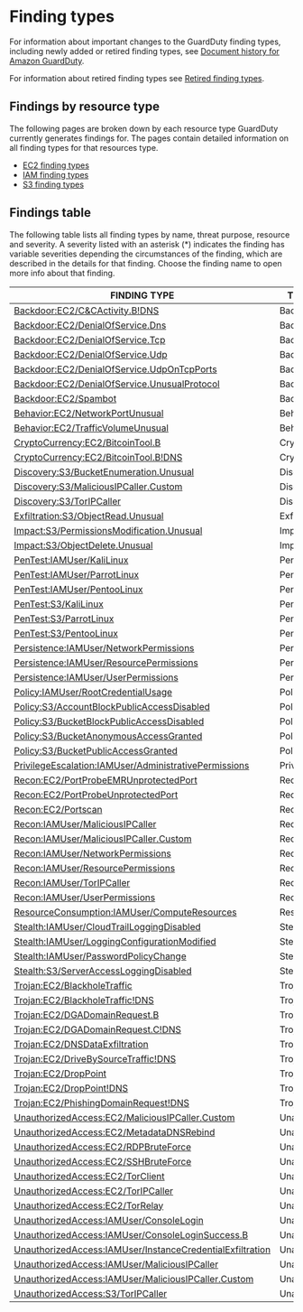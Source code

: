 # Finding types<a name="guardduty_finding-types-active"></a>

For information about important changes to the GuardDuty finding types, including newly added or retired finding types, see [Document history for Amazon GuardDuty](doc-history.md)\.

For information about retired finding types see [Retired finding types](guardduty_finding-types-retired.md)\.

## Findings by resource type<a name="findings-by-resource"></a>

The following pages are broken down by each resource type GuardDuty currently generates findings for\. The pages contain detailed information on all finding types for that resources type\.
+ [EC2 finding types](guardduty_finding-types-ec2.md)
+ [IAM finding types](guardduty_finding-types-iam.md)
+ [S3 finding types](guardduty_finding-types-s3.md)

## Findings table<a name="findings-table"></a>

The following table lists all finding types by name, threat purpose, resource and severity\. A severity listed with an asterisk \(\*\) indicates the finding has variable severities depending the circumstances of the finding, which are described in the details for that finding\. Choose the finding name to open more info about that finding\. 


|  FINDING TYPE  |  THREAT PURPOSE  |  RESOURCE  |  SEVERITY  | 
| --- | --- | --- | --- | 
| [Backdoor:EC2/C&CActivity\.B\!DNS](guardduty_finding-types-ec2.md#backdoor-ec2-ccactivitybdns) | Backdoor | EC2 | High | 
| [Backdoor:EC2/DenialOfService\.Dns](guardduty_finding-types-ec2.md#backdoor-ec2-denialofservicedns) | Backdoor | EC2 | High | 
| [Backdoor:EC2/DenialOfService\.Tcp](guardduty_finding-types-ec2.md#backdoor-ec2-denialofservicetcp) | Backdoor | EC2 | High | 
| [Backdoor:EC2/DenialOfService\.Udp](guardduty_finding-types-ec2.md#backdoor-ec2-denialofserviceudp) | Backdoor | EC2 | High | 
| [Backdoor:EC2/DenialOfService\.UdpOnTcpPorts](guardduty_finding-types-ec2.md#backdoor-ec2-denialofserviceudpontcpports) | Backdoor | EC2 | High | 
| [Backdoor:EC2/DenialOfService\.UnusualProtocol](guardduty_finding-types-ec2.md#backdoor-ec2-denialofserviceunusualprotocol) | Backdoor | EC2 | High | 
| [Backdoor:EC2/Spambot](guardduty_finding-types-ec2.md#backdoor-ec2-spambot) | Backdoor | EC2 | Medium | 
| [Behavior:EC2/NetworkPortUnusual](guardduty_finding-types-ec2.md#behavior-ec2-networkportunusual) | Behavior | EC2 | Medium | 
| [Behavior:EC2/TrafficVolumeUnusual](guardduty_finding-types-ec2.md#behavior-ec2-trafficvolumeunusual) | Behavior | EC2 | Medium | 
| [CryptoCurrency:EC2/BitcoinTool\.B](guardduty_finding-types-ec2.md#cryptocurrency-ec2-bitcointoolb) | CryptoCurrency | EC2 | High | 
| [CryptoCurrency:EC2/BitcoinTool\.B\!DNS](guardduty_finding-types-ec2.md#cryptocurrency-ec2-bitcointoolbdns) | CryptoCurrency | EC2 | High | 
| [Discovery:S3/BucketEnumeration\.Unusual](guardduty_finding-types-s3.md#discovery-s3-bucketenumerationunusual) | Discovery | S3 | Medium | 
| [Discovery:S3/MaliciousIPCaller\.Custom](guardduty_finding-types-s3.md#discovery-s3-maliciousipcallercustom) | Discovery | S3 | Medium | 
| [Discovery:S3/TorIPCaller](guardduty_finding-types-s3.md#discovery-s3-toripcaller) | Discovery | S3 | Medium | 
| [Exfiltration:S3/ObjectRead\.Unusual](guardduty_finding-types-s3.md#exfiltration-s3-objectreadunusual) | Exfiltration | S3 | Medium | 
| [Impact:S3/PermissionsModification\.Unusual](guardduty_finding-types-s3.md#impact-s3-permissionsmodificationunusual) | Impact | S3 | Medium | 
| [Impact:S3/ObjectDelete\.Unusual](guardduty_finding-types-s3.md#impact-s3-objectdeleteunusual) | Impact | S3 | Medium | 
| [PenTest:IAMUser/KaliLinux](guardduty_finding-types-iam.md#pentest-iam-kalilinux) | PenTest | IAM | Medium | 
| [PenTest:IAMUser/ParrotLinux](guardduty_finding-types-iam.md#pentest-iam-parrotlinux) | PenTest | IAM | Medium | 
| [PenTest:IAMUser/PentooLinux](guardduty_finding-types-iam.md#pentest-iam-pentoolinux) | PenTest | IAM | Medium | 
| [PenTest:S3/KaliLinux](guardduty_finding-types-s3.md#pentest-s3-kalilinux) | PenTest | S3 | Medium | 
| [PenTest:S3/ParrotLinux](guardduty_finding-types-s3.md#pentest-s3-parrotlinux) | PenTest | S3 | Medium | 
| [PenTest:S3/PentooLinux](guardduty_finding-types-s3.md#pentest-s3-pentoolinux) | PenTest | S3 | Medium | 
| [Persistence:IAMUser/NetworkPermissions](guardduty_finding-types-iam.md#persistence-iam-networkpermissions) | Persistence | IAM | Medium\* | 
| [Persistence:IAMUser/ResourcePermissions](guardduty_finding-types-iam.md#persistence-iam-resourcepermissions) | Persistence | IAM | Medium\* | 
| [Persistence:IAMUser/UserPermissions](guardduty_finding-types-iam.md#persistence-iam-userpermissions) | Persistence | IAM | Medium\* | 
| [Policy:IAMUser/RootCredentialUsage](guardduty_finding-types-iam.md#policy-iam-rootcredentialusage) | Policy | IAM | Low | 
| [Policy:S3/AccountBlockPublicAccessDisabled](guardduty_finding-types-s3.md#policy-s3-accountblockpublicaccessdisabled) | Policy | S3 | Low | 
| [Policy:S3/BucketBlockPublicAccessDisabled](guardduty_finding-types-s3.md#policy-s3-bucketblockpublicaccessdisabled) | Policy | S3 | Low | 
| [Policy:S3/BucketAnonymousAccessGranted](guardduty_finding-types-s3.md#policy-s3-bucketanonymousaccessgranted) | Policy | S3 | High | 
| [Policy:S3/BucketPublicAccessGranted](guardduty_finding-types-s3.md#policy-s3-bucketpublicaccessgranted) | Policy | S3 | High | 
| [PrivilegeEscalation:IAMUser/AdministrativePermissions](guardduty_finding-types-iam.md#privilegeescalation-iam-administrativepermissions) | PrivilegeEscalation | IAM | Low\* | 
| [Recon:EC2/PortProbeEMRUnprotectedPort](guardduty_finding-types-ec2.md#recon-ec2-portprobeemrunprotectedport) | Recon | EC2 | High | 
| [Recon:EC2/PortProbeUnprotectedPort](guardduty_finding-types-ec2.md#recon-ec2-portprobeunprotectedport) | Recon | EC2 | Low\* | 
| [Recon:EC2/Portscan](guardduty_finding-types-ec2.md#recon-ec2-portscan) | Recon | EC2 | Medium | 
| [Recon:IAMUser/MaliciousIPCaller](guardduty_finding-types-iam.md#recon-iam-maliciousipcaller) | Recon | IAM | Medium | 
| [Recon:IAMUser/MaliciousIPCaller\.Custom](guardduty_finding-types-iam.md#recon-iam-maliciousipcallercustom) | Recon | IAM | Medium | 
| [Recon:IAMUser/NetworkPermissions](guardduty_finding-types-iam.md#recon-iam-networkpermissions) | Recon | IAM | Medium\* | 
| [Recon:IAMUser/ResourcePermissions](guardduty_finding-types-iam.md#recon-iam-resourcepermissions) | Recon | IAM | Medium\* | 
| [Recon:IAMUser/TorIPCaller](guardduty_finding-types-iam.md#recon-iam-toripcaller) | Recon | IAM | Medium | 
| [Recon:IAMUser/UserPermissions](guardduty_finding-types-iam.md#recon-iam-userpermissions) | Recon | IAM | Medium\* | 
| [ResourceConsumption:IAMUser/ComputeResources](guardduty_finding-types-iam.md#resourceconsumption-iam-computeresources) | ResourceConsumption | IAM | Medium\* | 
| [Stealth:IAMUser/CloudTrailLoggingDisabled](guardduty_finding-types-iam.md#stealth-iam-cloudtrailloggingdisabled) | Stealth | IAM | Low | 
| [Stealth:IAMUser/LoggingConfigurationModified](guardduty_finding-types-iam.md#stealth-iam-loggingconfigurationmodified) | Stealth | IAM | Medium\* | 
| [Stealth:IAMUser/PasswordPolicyChange](guardduty_finding-types-iam.md#stealth-iam-passwordpolicychange) | Stealth | IAM | Low | 
| [Stealth:S3/ServerAccessLoggingDisabled](guardduty_finding-types-s3.md#stealth-s3-serveraccessloggingdisabled) | Stealth | S3 | Low | 
| [Trojan:EC2/BlackholeTraffic](guardduty_finding-types-ec2.md#trojan-ec2-blackholetraffic) | Trojan | EC2 | Medium | 
| [Trojan:EC2/BlackholeTraffic\!DNS](guardduty_finding-types-ec2.md#trojan-ec2-blackholetrafficdns) | Trojan | EC2 | Medium | 
| [Trojan:EC2/DGADomainRequest\.B](guardduty_finding-types-ec2.md#trojan-ec2-dgadomainrequestb) | Trojan | EC2 | High | 
| [Trojan:EC2/DGADomainRequest\.C\!DNS](guardduty_finding-types-ec2.md#trojan-ec2-dgadomainrequestcdns) | Trojan | EC2 | High | 
| [Trojan:EC2/DNSDataExfiltration](guardduty_finding-types-ec2.md#trojan-ec2-dnsdataexfiltration) | Trojan | EC2 | High | 
| [Trojan:EC2/DriveBySourceTraffic\!DNS](guardduty_finding-types-ec2.md#trojan-ec2-drivebysourcetrafficdns) | Trojan | EC2 | Medium | 
| [Trojan:EC2/DropPoint](guardduty_finding-types-ec2.md#trojan-ec2-droppoint) | Trojan | EC2 | Medium | 
| [Trojan:EC2/DropPoint\!DNS](guardduty_finding-types-ec2.md#trojan-ec2-droppointdns) | Trojan | EC2 | High | 
| [Trojan:EC2/PhishingDomainRequest\!DNS](guardduty_finding-types-ec2.md#trojan-ec2-phishingdomainrequestdns) | Trojan | EC2 | High | 
| [UnauthorizedAccess:EC2/MaliciousIPCaller\.Custom](guardduty_finding-types-ec2.md#unauthorizedaccess-ec2-maliciousipcallercustom) | UnauthorizedAccess | EC2 | Medium | 
| [UnauthorizedAccess:EC2/MetadataDNSRebind](guardduty_finding-types-ec2.md#unauthorizedaccess-ec2-metadatadnsrebind) | UnauthorizedAccess | EC2 | High | 
| [UnauthorizedAccess:EC2/RDPBruteForce](guardduty_finding-types-ec2.md#unauthorizedaccess-ec2-rdpbruteforce) | UnauthorizedAccess | EC2 | Low\* | 
| [UnauthorizedAccess:EC2/SSHBruteForce](guardduty_finding-types-ec2.md#unauthorizedaccess-ec2-sshbruteforce) | UnauthorizedAccess | EC2 | Low\* | 
| [UnauthorizedAccess:EC2/TorClient](guardduty_finding-types-ec2.md#unauthorizedaccess-ec2-torclient) | UnauthorizedAccess | EC2 | High | 
| [UnauthorizedAccess:EC2/TorIPCaller](guardduty_finding-types-ec2.md#unauthorizedaccess-ec2-toripcaller) | UnauthorizedAccess | EC2 | Medium | 
| [UnauthorizedAccess:EC2/TorRelay](guardduty_finding-types-ec2.md#unauthorizedaccess-ec2-torrelay) | UnauthorizedAccess | EC2 | High | 
| [UnauthorizedAccess:IAMUser/ConsoleLogin](guardduty_finding-types-iam.md#unauthorizedaccess-iam-consolelogin) | UnauthorizedAccess | IAM | Medium\* | 
| [UnauthorizedAccess:IAMUser/ConsoleLoginSuccess\.B](guardduty_finding-types-iam.md#unauthorizedaccess-iam-consoleloginsuccessb) | UnauthorizedAccess | IAM | Medium | 
| [UnauthorizedAccess:IAMUser/InstanceCredentialExfiltration](guardduty_finding-types-iam.md#unauthorizedaccess-iam-instancecredentialexfiltration) | UnauthorizedAccess | IAM | High | 
| [UnauthorizedAccess:IAMUser/MaliciousIPCaller](guardduty_finding-types-iam.md#unauthorizedaccess-iam-maliciousipcaller) | UnauthorizedAccess | IAM | Medium | 
| [UnauthorizedAccess:IAMUser/MaliciousIPCaller\.Custom](guardduty_finding-types-iam.md#unauthorizedaccess-iam-maliciousipcallercustom) | UnauthorizedAccess | IAM | Medium | 
| [UnauthorizedAccess:S3/TorIPCaller](guardduty_finding-types-s3.md#unauthorizedaccess-s3-toripcaller) | UnauthorizedAccess | S3 | High | 
